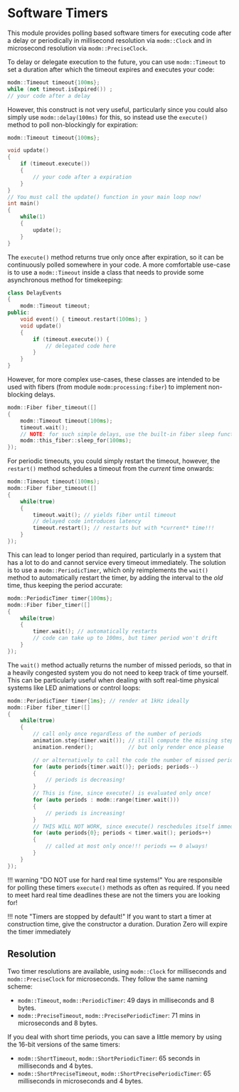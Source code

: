 # Software Timers

This module provides polling based software timers for executing code after a
delay or periodically in millisecond resolution via `modm::Clock` and in
microsecond resolution via `modm::PreciseClock`.

To delay or delegate execution to the future, you can use `modm::Timeout` to set
a duration after which the timeout expires and executes your code:

```cpp
modm::Timeout timeout{100ms};
while (not timeout.isExpired()) ;
// your code after a delay
```

However, this construct is not very useful, particularly since you could also
simply use `modm::delay(100ms)` for this, so instead use the `execute()`
method to poll non-blockingly for expiration:

```cpp
modm::Timeout timeout{100ms};

void update()
{
    if (timeout.execute())
    {
        // your code after a expiration
    }
}
// You must call the update() function in your main loop now!
int main()
{
    while(1)
    {
        update();
    }
}
```

The `execute()` method returns true only once after expiration, so it can be
continuously polled somewhere in your code. A more comfortable use-case is to
use a `modm::Timeout` inside a class that needs to provide some asynchronous
method for timekeeping:

```cpp
class DelayEvents
{
    modm::Timeout timeout;
public:
    void event() { timeout.restart(100ms); }
    void update()
    {
        if (timeout.execute()) {
            // delegated code here
        }
    }
}
```

However, for more complex use-cases, these classes are intended to be used with
fibers (from module `modm:processing:fiber`) to implement non-blocking delays.

```cpp
modm::Fiber fiber_timeout([]
{
    modm::Timeout timeout(100ms);
    timeout.wait();
    // NOTE: for such simple delays, use the built-in fiber sleep function!
    modm::this_fiber::sleep_for(100ms);
});
```

For periodic timeouts, you could simply restart the timeout, however, the
`restart()` method schedules a timeout from the *current* time onwards:

```cpp
modm::Timeout timeout(100ms);
modm::Fiber fiber_timeout([]
{
    while(true)
    {
        timeout.wait(); // yields fiber until timeout
        // delayed code introduces latency
        timeout.restart(); // restarts but with *current* time!!!
    }
});
```

This can lead to longer period than required, particularly in a system that has
a lot to do and cannot service every timeout immediately. The solution is to use
a `modm::PeriodicTimer`, which only reimplements the `wait()` method to
automatically restart the timer, by adding the interval to the *old* time, thus
keeping the period accurate:

```cpp
modm::PeriodicTimer timer{100ms};
modm::Fiber fiber_timer([]
{
    while(true)
    {
        timer.wait(); // automatically restarts
        // code can take up to 100ms, but timer period won't drift
    }
});
```

The `wait()` method actually returns the number of missed periods, so that in a
heavily congested system you do not need to keep track of time yourself. This
can be particularly useful when dealing with soft real-time physical systems
like LED animations or control loops:

```cpp
modm::PeriodicTimer timer{1ms}; // render at 1kHz ideally
modm::Fiber fiber_timer([]
{
    while(true)
    {
        // call only once regardless of the number of periods
        animation.step(timer.wait()); // still compute the missing steps
        animation.render();           // but only render once please

        // or alternatively to call the code the number of missed periods
        for (auto periods{timer.wait()}; periods; periods--)
        {
            // periods is decreasing!
        }
        // This is fine, since execute() is evaluated only once!
        for (auto periods : modm::range(timer.wait()))
        {
            // periods is increasing!
        }
        // THIS WILL NOT WORK, since execute() reschedules itself immediately!
        for (auto periods{0}; periods < timer.wait(); periods++)
        {
            // called at most only once!!! periods == 0 always!
        }
    }
});
```

!!! warning "DO NOT use for hard real time systems!"
    You are responsible for polling these timers `execute()` methods as often as
    required. If you need to meet hard real time deadlines these are not the
    timers you are looking for!

!!! note "Timers are stopped by default!"
    If you want to start a timer at construction time, give the constructor a
    duration. Duration Zero will expire the timer immediately


## Resolution

Two timer resolutions are available, using `modm::Clock` for milliseconds and
`modm::PreciseClock` for microseconds. They follow the same naming scheme:

- `modm::Timeout`, `modm::PeriodicTimer`: 49 days in milliseconds and 8 bytes.
- `modm::PreciseTimeout`, `modm::PrecisePeriodicTimer`: 71 mins in microseconds
  and 8 bytes.

If you deal with short time periods, you can save a little memory by using the
16-bit versions of the same timers:

- `modm::ShortTimeout`, `modm::ShortPeriodicTimer`: 65 seconds in milliseconds
  and 4 bytes.
- `modm::ShortPreciseTimeout`, `modm::ShortPrecisePeriodicTimer`: 65
  milliseconds in microseconds and 4 bytes.
